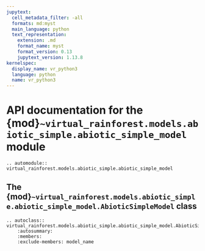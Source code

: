 ```yaml
---
jupytext:
  cell_metadata_filter: -all
  formats: md:myst
  main_language: python
  text_representation:
    extension: .md
    format_name: myst
    format_version: 0.13
    jupytext_version: 1.13.8
kernelspec:
  display_name: vr_python3
  language: python
  name: vr_python3
---
```


<!-- markdownlint-disable-next-line  MD013 -->
# API documentation for the {mod}`~virtual_rainforest.models.abiotic_simple.abiotic_simple_model` module

```{eval-rst}
.. automodule:: virtual_rainforest.models.abiotic_simple.abiotic_simple_model
```

<!-- markdownlint-disable-next-line  MD013 -->
## The {mod}`~virtual_rainforest.models.abiotic_simple.abiotic_simple_model.AbioticSimpleModel` class

```{eval-rst}
.. autoclass:: virtual_rainforest.models.abiotic_simple.abiotic_simple_model.AbioticSimpleModel
    :autosummary:
    :members:
    :exclude-members: model_name
```
